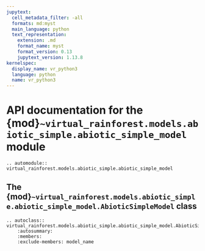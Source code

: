 ```yaml
---
jupytext:
  cell_metadata_filter: -all
  formats: md:myst
  main_language: python
  text_representation:
    extension: .md
    format_name: myst
    format_version: 0.13
    jupytext_version: 1.13.8
kernelspec:
  display_name: vr_python3
  language: python
  name: vr_python3
---
```


<!-- markdownlint-disable-next-line  MD013 -->
# API documentation for the {mod}`~virtual_rainforest.models.abiotic_simple.abiotic_simple_model` module

```{eval-rst}
.. automodule:: virtual_rainforest.models.abiotic_simple.abiotic_simple_model
```

<!-- markdownlint-disable-next-line  MD013 -->
## The {mod}`~virtual_rainforest.models.abiotic_simple.abiotic_simple_model.AbioticSimpleModel` class

```{eval-rst}
.. autoclass:: virtual_rainforest.models.abiotic_simple.abiotic_simple_model.AbioticSimpleModel
    :autosummary:
    :members:
    :exclude-members: model_name
```
